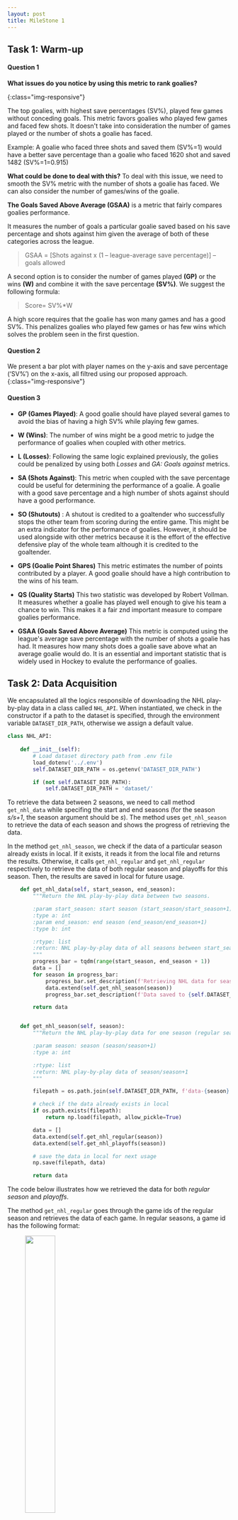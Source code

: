 ```yaml
---
layout: post
title: MileStone 1
---
```


## Task 1: Warm-up 
#### Question 1
**What issues do you notice by using this metric to rank goalies?**


<img src="/assets/Milestone1_Task1_Question1.png" alt="">{:class="img-responsive"}

The top goalies, with highest save percentages (SV%), played few games without conceding goals. This metric favors goalies who played few games and faced few shots. It doesn't take into consideration the number of games played or the number of shots a goalie has faced.

Example: A goalie who faced three shots and saved them (SV%=1) would have a better save percentage than a goalie who faced 1620 shot and saved 1482 (SV%=1=0.915)

**What could be done to deal with this?**
To deal with this issue, we need to smooth the SV% metric with the number of shots a goalie has faced. We can also consider the number of games/wins of the goalie.


**The Goals Saved Above Average (GSAA)** is a metric that fairly compares goalies performance.

It measures the number of goals a particular goalie saved based on his save percentage and shots against him given the average of both of these categories across the league.
> GSAA = [Shots against x (1 – league-average save percentage)] – goals allowed 

A second option is to consider the number of games played  **(GP)** or the wins **(W)** and combine it with the save percentage **(SV%)**.
We suggest the following formula: 
> Score= SV%*W 

A high score requires that the goalie has won many games and has a good SV%. This penalizes goalies who played few games or has few wins which solves the problem seen in the first question.

#### Question 2
We present a bar plot with player names on the y-axis and save percentage (‘SV%’) on the x-axis, all filtred using our  proposed approach.  
<img src="/assets/Question1_2.png" alt="">{:class="img-responsive"}


#### Question 3


- **GP (Games Played)**: A good goalie should have played several games to avoid the bias of having a high SV% while playing few games.
 
	
- **W (Wins)**: The number of wins might be a good metric to judge the performance of goalies when coupled with other metrics.

	
- **L (Losses)**: Following the same logic explained previously, the golies could be penalized by using both *Losses* and *GA: Goals against* metrics. 	

- **SA (Shots Against)**: This metric when coupled with the save percentage could be useful for determining the performance of a goalie. A goalie with a good save percentage and a high number of shots against should have a good performance.

- **SO (Shutouts)**	: A shutout is credited to a goaltender who successfully stops the other team from scoring during the entire game. This might be an extra indicator for the performance of goalies. However, it should be used alongside with other metrics because it is the effort of the effective defensive play of the whole team although it is credited to the goaltender.

- **GPS (Goalie Point Shares)** This metric estimates the number of points contributed by a player. A good goalie should have a high contribution to the wins of his team.

- **QS (Quality Starts)** This two statistic was developed by Robert Vollman. It measures whether a goalie has played well enough to give his team a chance to win. This makes it a fair znd important measure to compare goalies performance. 

- **GSAA (Goals Saved Above Average)**	This metric is computed using the league's average save percentage with the number of shots a goalie has had. It measures how many shots does a goalie save above what an average goalie would do. It is an essential and important statistic that is widely used in Hockey to evalute the performance of goalies.



## Task 2: Data Acquisition

We encapsulated all the logics responsible of downloading the NHL play-by-play data in a class called ```NHL_API```.
When instantiated, we check in the constructor if a path to the dataset is specified, through the environment variable ```DATASET_DIR_PATH```, otherwise we assign a default value.

```python
class NHL_API:
    
    def __init__(self):
        # Load dataset directory path from .env file
        load_dotenv('../.env')
        self.DATASET_DIR_PATH = os.getenv('DATASET_DIR_PATH')

        if (not self.DATASET_DIR_PATH):
            self.DATASET_DIR_PATH = 'dataset/'
```



To retrieve the data between 2 seasons, we need to call method ```get_nhl_data``` while specifing the start and end seasons (for the season *s/s+1*, the season argument should be *s*).
The method uses ```get_nhl_season``` to retrieve the data of each season and shows the progress of retrieving the data.

In the method ```get_nhl_season```, we check if the data of a particular season already exists in local.
If it exists, it reads it from the local file and returns the results. Otherwise, it calls ```get_nhl_regular``` and ```get_nhl_regular``` respectively to retrieve the data of both regular season and playoffs for this season.
Then, the results are saved in local for future usage.

```python
    def get_nhl_data(self, start_season, end_season):
        """Return the NHL play-by-play data between two seasons.

        :param start_season: start season (start_season/start_season+1)
        :type a: int
        :param end_season: end season (end_season/end_season+1)
        :type b: int

        :rtype: list
        :return: NHL play-by-play data of all seasons between start_season and end_season
        """
        progress_bar = tqdm(range(start_season, end_season + 1))
        data = []
        for season in progress_bar:
            progress_bar.set_description(f'Retrieving NHL data for season {season}/{season + 1}')
            data.extend(self.get_nhl_season(season))
            progress_bar.set_description(f'Data saved to {self.DATASET_DIR_PATH}')

        return data


    def get_nhl_season(self, season):
        """Return the NHL play-by-play data for one season (regular season and playoffs)

        :param season: season (season/season+1)
        :type a: int

        :rtype: list
        :return: NHL play-by-play data of season/season+1
        """

        filepath = os.path.join(self.DATASET_DIR_PATH, f'data-{season}.npy')

        # check if the data already exists in local
        if os.path.exists(filepath):
            return np.load(filepath, allow_pickle=True)

        data = []
        data.extend(self.get_nhl_regular(season))
        data.extend(self.get_nhl_playoffs(season))

        # save the data in local for next usage     
        np.save(filepath, data)

        return data
```

The code below illustrates how we retrieved the data for both *regular season*  and *playoffs*.

The method ```get_nhl_regular```  goes through the game ids of the regular season and retrieves the data of each game.
In regular seasons, a game id has the following format:

<figure >
    <img src="/assets/Question2_1.png" style="width:40%; margin:auto;">
    <figcaption style="text-align:center;">Figure 2.1: Format of the game id for regular seasons</figcaption>
</figure>

The method **get_nhl_playoffs**  goes through the game ids of the playoffs and retrieves the data of each game.
In playoffs, a game id has the following format:

<figure >
    <img src="/assets/Question2_2.png" style="width:40%; margin:auto;">
    <figcaption style="text-align:center;">Figure 2.2: Format of the game id for playoffs</figcaption>
</figure>

```python
    def get_nhl_regular(self, season, game_type = 2):
        """Retrieve and return the NHL play-by-play data for a regular season.

        :param season: season (season/season+1)
        :type a: int
        :game_type: type index of regular season in the NHL Stats API 
        :type a: int

        :rtype: list
        :return: NHL play-by-play data of regular season (season/season+1)
        """

        nb_games = 868 if season == 2020 else 1271 if season > 2016 else 1230
        data=[]

        for i in range(nb_games):
            game_id = f'{season}{game_type:02}{i+1:04}'
            url = f'https://statsapi.web.nhl.com/api/v1/game/{game_id}/feed/live/'
            response = requests.get(url)

            if(response.status_code != 200):
                raise Exception('Error occured while retrieving data from NHL api!')

            data.append(response.json())
        return data


    def get_nhl_playoffs(self, season, game_type = 3): 
        """Retrieve and return the NHL play-by-play data for the playoffs of season/season+1.

        :param season: season (season/season+1)
        :type a: int
        :game_type: type index of playoffs in the NHL Stats API 
        :type a: int

        :rtype: list
        :return: NHL play-by-play data of playoffs (season/season+1)
        """

        data=[]
        nb_rounds = 4
        nb_games = 7

        for iround in range(nb_rounds):
            for matchup in range(pow(2, 3 - iround)):
                for game in range(7):
                    game_id = f'{season}{game_type:02}0{iround+1}{matchup+1}{game+1}'
                    url = f'https://statsapi.web.nhl.com/api/v1/game/{game_id}/feed/live/'
                    response = requests.get(url)

                    if(response.status_code != 200):          
                        continue

                    data.append(response.json())
        return data
```


Figure 2.3 illustrates an example of usage of our **NHL_API** module.

<figure >
    <img src="/assets/Question2_3.png" style="width:100%; margin:auto;">
    <hr>
    <img src="/assets/Question2_4.png" style="width:100%; margin:auto;">
    <figcaption style="text-align:center;">Figure 2.3: An example of usage of our NHL API module</figcaption>
</figure>

In this example, we extract the data from the 2016-17 season all the way up to the 2020-21 season.
For each season, if the data exists in local, then we simply read and return it. 
Otherwise, we retrieve it from the NHL API and we save it in local for future usage.
The path to the local dataset is given by the environment variable ```DATASET_DIR_PATH```.


## Task 3: Interactive Debugging Tool
<figure >
    <img src="/assets/Question3_1a.png" style="width:90%; margin:auto;">
    <!-- <img src="/assets/Question3_1b.png" style="width:90%; margin:auto;"> -->
    <figcaption style="text-align:center;">Figure 3.1: Two examples of our interractive debug tool.</figcaption>
</figure>

This tool allows the user to interractively explore hockey games across seasons, and select the season _(2016-2017 to 2020-2021)_, type of game _(`R` for Regular games, `P` for Playoff games)_, specific game and specific event in a game. 
For each event the user will see the type of event _(shot / goal)_, players involved _(shooter and goalie names)_, as well as exact rink coordinates and a plot illustrating the location of the shot and target net. 

## Task 4: Tidy Data

## Task 5: Simple Visualizations 
### Question 1
<figure >
    <img src="/assets/Question5_1.png" style="width:90%; margin:auto;">
    <figcaption style="text-align:center;">Figure 5.1: Overlaid count of shots and goals, grouped by type of shot.</figcaption>
</figure>

In the figure above we observe that for the Season 2020-2021:
 - the **most frequent** type of shot is the **Wrist Shot**.
 - the **most dangerous** type of shot is the **Tip-In** followed by **Deflected** shots, with 18% and 15% goal rates, respectively. This order can sometimes be reversed depending on the season.

### Question 2
<figure >
    <img src="/assets/Question5_2_2016.png" style="width:90%; margin:auto;">
    <img src="/assets/Question5_2_2017.png" style="width:90%; margin:auto;">
    <img src="/assets/Question5_2_2018.png" style="width:90%; margin:auto;">
    <img src="/assets/Question5_2_2019.png" style="width:90%; margin:auto;">
    <img src="/assets/Question5_2_2020.png" style="width:90%; margin:auto;">
    <figcaption style="text-align:center;">Figure 5.2: Goal percentages by distance from net for each season.</figcaption>
</figure>

The **relationship between the distance a goal was taken** and the **chance it was a goal** is **inversely proportional**, and exponentially decreasing. This relationship is very clear up until around 75 ft of distance, and much noisier afterwards, likely due to the infrequent nature of really distant shots. This observation is coherent with the rules of hokey as a missed shot across the Center Line would risk infringing the Icing rule.

This relationship seems constant, i.e. it **does not change over the past 3 seasons**. This makes sense intuitively, as farther shots are harder to aim and likelier to be defended (higher likelihood of defending players along the way, longer reaction time for goalie).

### Question 3
<figure >
    <img src="/assets/Question5_3.png" style="width:90%; margin:auto;">
    <img src="/assets/Question5_3_kde.png" style="width:90%; margin:auto;">
    <figcaption style="text-align:center;">Figure 5.3: Goal percentages by distance from net and shot type, either scaled by the number of shots of its type and distance, or as a density plot.</figcaption>
</figure>

<figure >
    <img src="/assets/Question5_3_violin.png" style="width:90%; margin:auto;">
    <figcaption style="text-align:center;">Figure 5.4: Violin plot showing shots and goals by distance from net and shot type.</figcaption>
</figure>




## Task 6: Advanced Visualizations: Shot Maps

